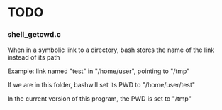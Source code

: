 # TODO

### shell_getcwd.c

When in a symbolic link to a directory, bash stores the name of the link instead of its path

Example: link named "test" in "/home/user", pointing to "/tmp"

If we are in this folder, bashwill set its PWD to "/home/user/test"

In the current version of this program, the PWD is set to "/tmp"
